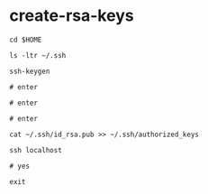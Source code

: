 # create-rsa-keys



```SHELL
cd $HOME

ls -ltr ~/.ssh

ssh-keygen 

# enter

# enter 

# enter
```

```SHELL
cat ~/.ssh/id_rsa.pub >> ~/.ssh/authorized_keys
```

```SHELL
ssh localhost

# yes

exit
```
